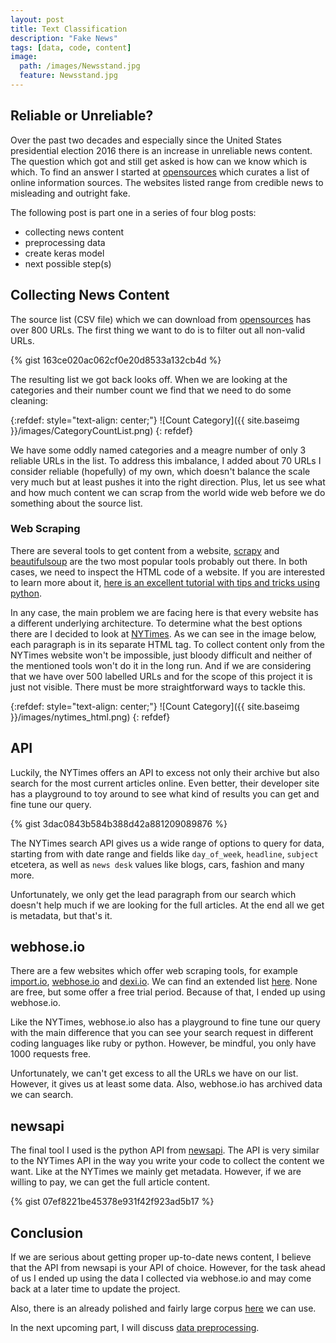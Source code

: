 ```yaml
---
layout: post
title: Text Classification
description: "Fake News"
tags: [data, code, content]
image:
  path: /images/Newsstand.jpg
  feature: Newsstand.jpg
---
```


## Reliable or Unreliable?

Over the past two decades and especially since the United States presidential election 2016 there is an increase in unreliable news content. The question which got and still get asked is how can we know which is which. To find an answer I started at [opensources](http://www.opensources.co/) which curates a list of online information sources. The websites listed range from credible news to misleading and outright fake.

The following post is part one in a series of four blog posts:
- collecting news content
- preprocessing data
- create keras model
- next possible step(s)

## Collecting News Content

The source list (CSV file) which we can download from [opensources](http://www.opensources.co/)  has over 800 URLs. The first thing we want to do is to filter out all non-valid URLs.

{% gist 163ce020ac062cf0e20d8533a132cb4d %}

The resulting list we got back looks off. When we are looking at the categories and their number count we find that we need to do some cleaning:

{:refdef: style="text-align: center;"}
![Count Category]({{ site.baseimg }}/images/CategoryCountList.png)
{: refdef}

We have some oddly named categories and a meagre number of only 3 reliable URLs in the list. To address this imbalance, I added about 70 URLs I consider reliable (hopefully) of my own, which doesn't balance the scale very much but at least pushes it into the right direction. Plus, let us see what and how much content we can scrap from the world wide web before we do something about the source list.

### Web Scraping

There are several tools to get content from a website, [scrapy](https://scrapy.org/) and [beautifulsoup](https://www.crummy.com/software/BeautifulSoup/) are the two most popular tools probably out there. In both cases, we need to inspect the HTML code of a website. If you are interested to learn more about it, [here is an excellent tutorial with tips and tricks using python](https://hackernoon.com/web-scraping-tutorial-with-python-tips-and-tricks-db070e70e071).

In any case, the main problem we are facing here is that every website has a different underlying architecture. To determine what the best options there are I decided to look at [NYTimes](https://www.nytimes.com/). As we can see in the image below, each paragraph is in its separate HTML tag. To collect content only from the NYTimes website won't be impossible, just bloody difficult and neither of the mentioned tools won't do it in the long run. And if we are considering that we have over 500 labelled URLs and for the scope of this project it is just not visible. There must be more straightforward ways to tackle this.

{:refdef: style="text-align: center;"}
![Count Category]({{ site.baseimg }}/images/nytimes_html.png)
{: refdef}

## API

Luckily, the NYTimes offers an API to excess not only their archive but also search for the most current articles online. Even better, their developer site has a playground to toy around to see what kind of results you can get and fine tune our query.

{% gist 3dac0843b584b388d42a881209089876 %}

The NYTimes search API gives us a wide range of options to query for data, starting from with date range and fields like `day_of_week`, `headline`, `subject` etcetera, as well as `news desk` values like blogs, cars, fashion and many more.

Unfortunately, we only get the lead paragraph from our search which doesn't help much if we are looking for the full articles. At the end all we get is metadata, but that's it.

## webhose.io

There are a few websites which offer web scraping tools, for example [import.io](https://www.import.io/), [webhose.io](https://www.webhose.io/) and [dexi.io](https://dexi.io/). We can find an extended list [here](https://www.hongkiat.com/blog/web-scraping-tools/). None are free, but some offer a free trial period. Because of that, I ended up using webhose.io.

Like the NYTimes, webhose.io also has a playground to fine tune our query with the main difference that you can see your search request in different coding languages like ruby or python. However, be mindful, you only have 1000 requests free.

Unfortunately, we can't get excess to all the URLs we have on our list. However, it gives us at least some data. Also, webhose.io has archived data we can search.

## newsapi

The final tool I used is the python API from [newsapi](https://newsapi.org/). The API is very similar to the NYTimes API in the way you write your code to collect the content we want. Like at the NYTimes we mainly get metadata. However, if we are willing to pay, we can get the full article content.

{% gist 07ef8221be45378e931f42f923ad5b17 %}

## Conclusion

If we are serious about getting proper up-to-date news content, I  believe that the API from newsapi is your API of choice. However, for the task ahead of us I ended up using the data I collected via webhose.io and may come back at a later time to update the project.

Also, there is an already polished and fairly large corpus [here](https://github.com/several27/FakeNewsCorpus) we can use.

In the next upcoming part, I will discuss [data preprocessing](https://stephanosterburg.github.io/text_classification_part_2).
